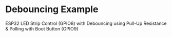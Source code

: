 # Debouncing Example

ESP32 LED Strip Control (GPIO8) with Debouncing using Pull-Up Resistance & Polling with Boot Button (GPIO9)